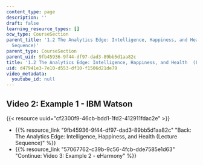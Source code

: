```yaml
---
content_type: page
description: ''
draft: false
learning_resource_types: []
ocw_type: CourseSection
parent_title: '1.2 The Analytics Edge: Intelligence, Happiness, and Health  (Lecture
  Sequence)'
parent_type: CourseSection
parent_uid: 9fb45936-9f44-df97-dad3-89bb5d1aa82c
title: '1.2 The Analytics Edge: Intelligence, Happiness, and Health  (Lecture Sequence)'
uid: d47941e3-7e10-d553-df10-f1506d21de79
video_metadata:
  youtube_id: null
---
```

## Video 2: Example 1 - IBM Watson

{{< resource uuid="cf2300f9-46cb-bdd1-1fd2-412911fdac2e" >}}

- {{% resource_link "9fb45936-9f44-df97-dad3-89bb5d1aa82c" "Back: The Analytics Edge: Intelligence, Happiness, and Health (Lecture Sequence)" %}}
- {{% resource_link "57067762-c39b-9c56-4fcb-dde7585e1d63" "Continue: Video 3: Example 2 - eHarmony" %}}